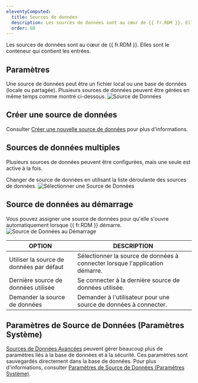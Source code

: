```yaml
---
eleventyComputed:
  title: Sources de données
  description: Les sources de données sont au cœur de {{ fr.RDM }}. Elles sont le conteneur qui contient les entrées.
  order: 60
---
```

Les sources de données sont au cœur de {{ fr.RDM }}. Elles sont le conteneur qui contient les entrées.

## Paramètres

Une source de données peut être un fichier local ou une base de données (locale ou partagée). Plusieurs sources de données peuvent être gérées en même temps comme montré ci-dessous.
![Source de Données](https://cdnweb.devolutions.net/docs/RDMW6026_2024_2.png)

## Créer une source de données

Consulter [Créer une nouvelle source de données](/rdm/windows/data-sources/create-new-data-source/) pour plus d'informations.

## Sources de données multiples

Plusieurs sources de données peuvent être configurées, mais une seule est active à la fois.

Changer de source de données en utilisant la liste déroulante des sources de données.
![Sélectionner une Source de Données](https://cdnweb.devolutions.net/docs/RDMW6021_2024_2.png)

## Source de données au démarrage

Vous pouvez assigner une source de données pour qu'elle s'ouvre automatiquement lorsque {{ fr.RDM }} démarre.
![Source de Données au Démarrage](https://cdnweb.devolutions.net/docs/RDMW6023_2024_2.png)

| OPTION                  | DESCRIPTION |
|-------------------------|-------------|
| Utiliser la source de données par défaut | Sélectionner la source de données à connecter lorsque l'application démarre. |
| Dernière source de données utilisée   | Se connecter à la dernière source de données utilisée. |
| Demander la source de données  | Demander à l'utilisateur pour une source de données à connecter. |

## Paramètres de Source de Données (Paramètres Système)

[Sources de Données Avancées](/rdm/windows/data-sources/data-sources-types/advanced-data-sources/) peuvent gérer beaucoup plus de paramètres liés à la base de données et à la sécurité. Ces paramètres sont sauvegardés directement dans la base de données. Pour plus d'informations, consulter [Paramètres de Source de Données (Paramètres Système)](/rdm/commands/administration/settings/system-settings/).